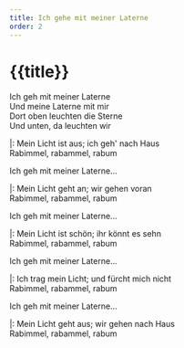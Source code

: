 ```yaml
---
title: Ich gehe mit meiner Laterne
order: 2
---
```


# {{title}}

Ich geh mit meiner Laterne<br>
Und meine Laterne mit mir<br>
Dort oben leuchten die Sterne<br>
Und unten, da leuchten wir<br>

|: Mein Licht ist aus; ich geh' nach Haus<br>
Rabimmel, rabammel, rabum<br>

Ich geh mit meiner Laterne...<br>

|: Mein Licht geht an; wir gehen voran<br>
Rabimmel, rabammel, rabum<br>

Ich geh mit meiner Laterne...<br>

|: Mein Licht ist schön; ihr könnt es sehn<br>
Rabimmel, rabammel, rabum<br>

Ich geh mit meiner Laterne...<br>

|: Ich trag mein Licht; und fürcht mich nicht<br>
Rabimmel, rabammel, rabum<br>

Ich geh mit meiner Laterne...<br>

|: Mein Licht geht aus; wir gehen nach Haus<br>
Rabimmel, rabammel, rabum<br>
